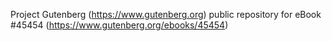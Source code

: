 Project Gutenberg (https://www.gutenberg.org) public repository for
eBook #45454 (https://www.gutenberg.org/ebooks/45454)
